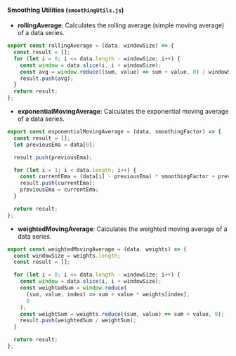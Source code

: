 #### Smoothing Utilities (`smoothingUtils.js`)

- **rollingAverage**: Calculates the rolling average (simple moving average) of a data series.

```javascript {.line-numbers}
export const rollingAverage = (data, windowSize) => {
  const result = [];
  for (let i = 0; i <= data.length - windowSize; i++) {
    const window = data.slice(i, i + windowSize);
    const avg = window.reduce((sum, value) => sum + value, 0) / windowSize;
    result.push(avg);
  }
  return result;
};
```

- **exponentialMovingAverage**: Calculates the exponential moving average of a data series.

```javascript {.line-numbers}
export const exponentialMovingAverage = (data, smoothingFactor) => {
  const result = [];
  let previousEma = data[0];

  result.push(previousEma);

  for (let i = 1; i < data.length; i++) {
    const currentEma = (data[i] - previousEma) * smoothingFactor + previousEma;
    result.push(currentEma);
    previousEma = currentEma;
  }

  return result;
};
```

- **weightedMovingAverage**: Calculates the weighted moving average of a data series.

```javascript {.line-numbers}
export const weightedMovingAverage = (data, weights) => {
  const windowSize = weights.length;
  const result = [];

  for (let i = 0; i <= data.length - windowSize; i++) {
    const window = data.slice(i, i + windowSize);
    const weightedSum = window.reduce(
      (sum, value, index) => sum + value * weights[index],
      0
    );
    const weightSum = weights.reduce((sum, value) => sum + value, 0);
    result.push(weightedSum / weightSum);
  }

  return result;
};
```
